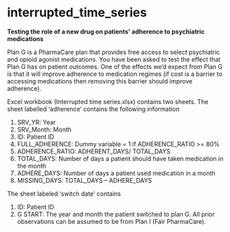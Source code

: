 # interrupted_time_series
**Testing the role of a new drug on patients' adherence to psychiatric medications**

Plan G is a PharmaCare plan that provides free access to select psychiatric and opioid agonist medications. You have been asked to test the effect that Plan G has on patient outcomes. One of the effects we’d expect from Plan G is that it will improve adherence to medication regimes (if cost is a barrier to accessing medications then removing this barrier should improve adherence). 

Excel workbook (Interrupted time series.xlsx) contains two sheets. The sheet labelled ‘adherence’ contains the following information
1. SRV_YR: Year 
2. SRV_Month: Month 
3. ID: Patient ID
4. FULL_ADHERENCE: Dummy variable = 1 if ADHERENCE_RATIO >= 80%
5. ADHERENCE_RATIO: ADHERENT_DAYS/ TOTAL_DAYS
6. TOTAL_DAYS: Number of days a patient should have taken medication in the month
7. ADHERE_DAYS: Number of days a patient used medication in a month 
8. MISSING_DAYS: TOTAL_DAYS – ADHERE_DAYS

The sheet labeled ‘switch date’ contains 
1. ID: Patient ID
2. G START: The year and month the patient switched to plan G. All prior observations can be assumed to be from Plan I (Fair PharmaCare).

